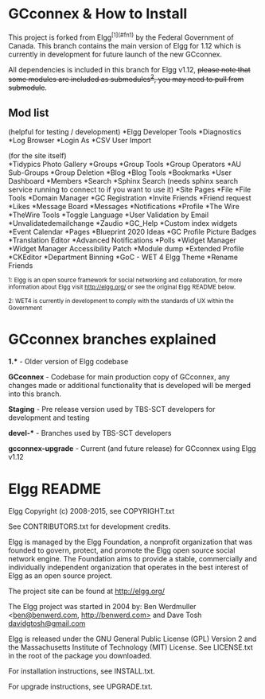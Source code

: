 <h1>GCconnex & How to Install</h1>
This project is forked from Elgg<sup>[1](#fn1)</sup> by the Federal Government of Canada. This branch contains the main version of Elgg for 1.12 which is currently in development for future launch of the new GCconnex.

All dependencies is included in this branch for Elgg v1.12, <s>please note that some modules are included as submodules<sup>[2](#fn2)</sup>, you may need to pull from submodule</s>.

<h2>Mod list</h2>
(helpful for testing / development)
*Elgg Developer Tools
*Diagnostics
*Log Browser
*Login As
*CSV User Import

(for the site itself) <br />
*Tidypics Photo Gallery
*Groups
*Group Tools
*Group Operators
*AU Sub-Groups
*Group Deletion
*Blog
*Blog Tools
*Bookmarks
*User Dashboard
*Members
*Search
*Sphinx Search	(needs sphinx search service running to connect to if you want to use it)
*Site Pages
*File
*File Tools
*Domain Manager
*GC Registration
*Invite Friends
*Friend request
*Likes
*Message Board
*Messages
*Notifications
*Profile
*The Wire
*TheWire Tools
*Toggle Language
*User Validation by Email
*Unvalidatedemailchange
*Zaudio
*GC_Help
*Custom index widgets
*Event Calendar
*Pages
*Blueprint 2020 Ideas
*GC Profile Picture Badges
*Translation Editor
*Advanced Notifications
*Polls
*Widget Manager
*Widget Manager Accessibility Patch
*Module dump
*Extended Profile
*CKEditor
*Department Binning
*GoC - WET 4 Elgg Theme
*Rename Friends

<sub><a name="fn1">1</a>: Elgg is an open source framework  for social networking and collaboration, for more information about Elgg visit http://elgg.org/ or see the original Elgg README below.</sub>

<sub><a name="fn2">2</a>: WET4 is currently in development to comply with the standards of UX within the Government</sub>

<h1>GCconnex branches explained</h1>
<strong>1.*</strong> - Older version of Elgg codebase

<strong>GCconnex</strong> - Codebase for main production copy of GCconnex, any changes made or additional functionality that is developed will be merged into this branch.

<strong>Staging</strong> - Pre release version used by TBS-SCT developers for development and testing

<strong>devel-*</strong> - Branches used by TBS-SCT developers

<strong>gcconnex-upgrade</strong> - Current (and future release) for GCconnex using Elgg v1.12

<h1>Elgg README</h1>

Elgg
Copyright (c) 2008-2015, see COPYRIGHT.txt

See CONTRIBUTORS.txt for development credits.

Elgg is managed by the Elgg Foundation, a nonprofit organization that was
founded to govern, protect, and promote the Elgg open source social network
engine.  The Foundation aims to provide a stable, commercially and
individually independent organization that operates in the best interest of Elgg
as an open source project.

The project site can be found at http://elgg.org/

The Elgg project was started in 2004 by:
Ben Werdmuller <ben@benwerd.com, http://benwerd.com> and
Dave Tosh <davidgtosh@gmail.com>

Elgg is released under the GNU General Public License (GPL) Version 2 and the
Massachusetts Institute of Technology (MIT) License. See LICENSE.txt 
in the root of the package you downloaded.

For installation instructions, see INSTALL.txt.

For upgrade instructions, see UPGRADE.txt.
